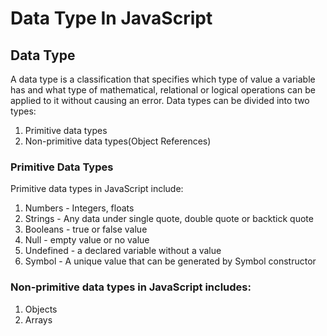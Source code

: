 # Data Type In JavaScript

## Data Type
A data type is a classification that specifies which type of value a variable has and what type of mathematical, relational or logical operations can be applied to it without causing an error. Data types can be divided into two types:

1. Primitive data types
2. Non-primitive data types(Object References)

### Primitive Data Types

Primitive data types in JavaScript include:
 1. Numbers - Integers, floats
 2. Strings - Any data under single quote, double quote or backtick quote
 3. Booleans - true or false value
 4. Null - empty value or no value
 5. Undefined - a declared variable without a value
 6. Symbol - A unique value that can be generated by Symbol constructor

### Non-primitive data types in JavaScript includes:

1. Objects
2. Arrays

